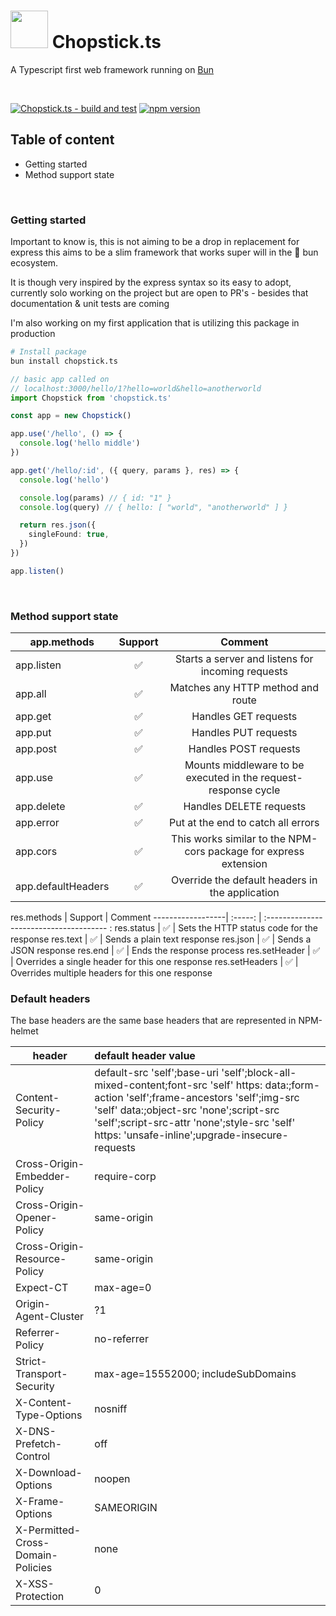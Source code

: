 # <img src="https://github.com/sp90/chopstick.ts/blob/e71c2d3830cef14b0b1617328f07826bded1d892/misc/chopstick.svg" width="60px"></img> Chopstick.ts

A Typescript first web framework running on [Bun](https://bun.sh)

<br />
  
[![Chopstick.ts - build and test](https://github.com/sp90/chopstick.ts/actions/workflows/build-and-test.yml/badge.svg)](https://github.com/sp90/chopstick.ts/actions/workflows/build-and-test.yml) [![npm version](https://badge.fury.io/js/chopstick.ts.svg)](https://badge.fury.io/js/chopstick.ts)

## Table of content

- Getting started
- Method support state

<br />

### Getting started

Important to know is, this is not aiming to be a drop in replacement for express this aims to be a slim framework that works super will in the 🥟 bun ecosystem.

It is though very inspired by the express syntax so its easy to adopt, currently solo working on the project but are open to PR's - besides that documentation & unit tests are coming

I'm also working on my first application that is utilizing this package in production

```sh
# Install package
bun install chopstick.ts
```

```ts
// basic app called on
// localhost:3000/hello/1?hello=world&hello=anotherworld
import Chopstick from 'chopstick.ts'

const app = new Chopstick()

app.use('/hello', () => {
  console.log('hello middle')
})

app.get('/hello/:id', ({ query, params }, res) => {
  console.log('hello')

  console.log(params) // { id: "1" }
  console.log(query) // { hello: [ "world", "anotherworld" ] }

  return res.json({
    singleFound: true,
  })
})

app.listen()
```

<br />

### Method support state

app.methods        | Support | Comment
-------------------| :-----: | :--------------------------------------: 
app.listen         |   ✅    | Starts a server and listens for incoming requests
app.all            |   ✅    | Matches any HTTP method and route
app.get            |   ✅    | Handles GET requests
app.put            |   ✅    | Handles PUT requests
app.post           |   ✅    | Handles POST requests
app.use            |   ✅    | Mounts middleware to be executed in the request-response cycle
app.delete         |   ✅    | Handles DELETE requests
app.error          |   ✅    | Put at the end to catch all errors
app.cors           |   ✅    | This works similar to the NPM-cors package for express extension
app.defaultHeaders |   ✅    | Override the default headers in the application

res.methods       | Support | Comment
------------------| :-----: | :-------------------------------------- :
res.status        |   ✅    | Sets the HTTP status code for the response
res.text          |   ✅    | Sends a plain text response
res.json          |   ✅    | Sends a JSON response
res.end           |   ✅    | Ends the response process
res.setHeader     |   ✅    | Overrides a single header for this one response
res.setHeaders    |   ✅    | Overrides multiple headers for this one response

### Default headers

The base headers are the same base headers that are represented in NPM-helmet

| header                            | default header value                                                                                                                                                                                                                                                                |
| --------------------------------- | :---------------------------------------------------------------------------------------------------------------------------------------------------------------------------------------------------------------------------------------------------------------------------------- |
| Content-Security-Policy           | default-src 'self';base-uri 'self';block-all-mixed-content;font-src 'self' https: data:;form-action 'self';frame-ancestors 'self';img-src 'self' data:;object-src 'none';script-src 'self';script-src-attr 'none';style-src 'self' https: 'unsafe-inline';upgrade-insecure-requests |
| Cross-Origin-Embedder-Policy      | require-corp                                                                                                                                                                                                                                                                        |
| Cross-Origin-Opener-Policy        | same-origin                                                                                                                                                                                                                                                                         |
| Cross-Origin-Resource-Policy      | same-origin                                                                                                                                                                                                                                                                         |
| Expect-CT                         | max-age=0                                                                                                                                                                                                                                                                           |
| Origin-Agent-Cluster              | ?1                                                                                                                                                                                                                                                                                  |
| Referrer-Policy                   | no-referrer                                                                                                                                                                                                                                                                         |
| Strict-Transport-Security         | max-age=15552000; includeSubDomains                                                                                                                                                                                                                                                 |
| X-Content-Type-Options            | nosniff                                                                                                                                                                                                                                                                             |
| X-DNS-Prefetch-Control            | off                                                                                                                                                                                                                                                                                 |
| X-Download-Options                | noopen                                                                                                                                                                                                                                                                              |
| X-Frame-Options                   | SAMEORIGIN                                                                                                                                                                                                                                                                          |
| X-Permitted-Cross-Domain-Policies | none                                                                                                                                                                                                                                                                                |
| X-XSS-Protection                  | 0                                                                                                                                                                                                                                                                                   |
